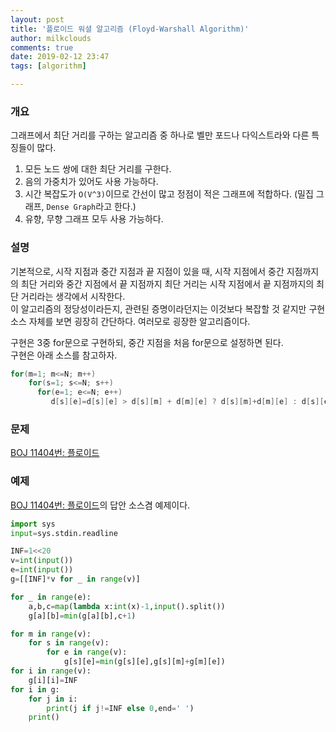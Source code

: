 ```yaml
---
layout: post
title: '플로이드 워셜 알고리즘 (Floyd-Warshall Algorithm)'
author: milkclouds
comments: true
date: 2019-02-12 23:47
tags: [algorithm]

---
```



### 개요  
그래프에서 최단 거리를 구하는 알고리즘 중 하나로 벨만 포드나 다익스트라와 다른 특징들이 많다.
1. 모든 노드 쌍에 대한 최단 거리를 구한다.  
2. 음의 가중치가 있어도 사용 가능하다.  
3. 시간 복잡도가 `O(V^3)`이므로 간선이 많고 정점이 적은 그래프에 적합하다. (밀집 그래프, `Dense Graph`라고 한다.)
4. 유향, 무향 그래프 모두 사용 가능하다.  


### 설명  
기본적으로, 시작 지점과 중간 지점과 끝 지점이 있을 때, 시작 지점에서 중간 지점까지의 최단 거리와 중간 지점에서 끝 지점까지 최단 거리는 시작 지점에서 끝 지점까지의 최단 거리라는 생각에서 시작한다.  
이 알고리즘의 정당성이라든지, 관련된 증명이라던지는 이것보다 복잡할 것 같지만 구현 소스 자체를 보면 굉장히 간단하다. 여러모로 굉장한 알고리즘이다.  

구현은 3중 for문으로 구현하되, 중간 지점을 처음 for문으로 설정하면 된다.  
구현은 아래 소스를 참고하자.   

```cpp
for(m=1; m<=N; m++)
    for(s=1; s<=N; s++)
      for(e=1; e<=N; e++)
         d[s][e]=d[s][e] > d[s][m] + d[m][e] ? d[s][m]+d[m][e] : d[s][e];
```

### 문제  
[BOJ 11404번: 플로이드](https://www.acmicpc.net/problem/11404)  

### 예제

[BOJ 11404번: 플로이드](https://www.acmicpc.net/problem/11404)의 답안 소스겸 예제이다.  
```python
import sys
input=sys.stdin.readline

INF=1<<20
v=int(input())
e=int(input())
g=[[INF]*v for _ in range(v)]

for _ in range(e):
    a,b,c=map(lambda x:int(x)-1,input().split())
    g[a][b]=min(g[a][b],c+1)

for m in range(v):
    for s in range(v):
        for e in range(v):
            g[s][e]=min(g[s][e],g[s][m]+g[m][e])
for i in range(v):
    g[i][i]=INF
for i in g:
    for j in i:
        print(j if j!=INF else 0,end=' ')
    print()
```